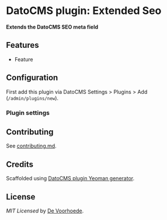 # DatoCMS plugin: Extended Seo

**Extends the DatoCMS SEO meta field**

## Features

* Feature

## Configuration

First add this plugin via DatoCMS Settings > Plugins > Add (`/admin/plugins/new`).

### Plugin settings

## Contributing

See [contributing.md](https://github.com/voorhoede/datocms-plugin-json-table/blob/master/contributing.md).

## Credits

Scaffolded using [DatoCMS plugin Yeoman generator](https://github.com/datocms/generator-datocms-plugin).

## License

*MIT Licensed* by [De Voorhoede](https://www.voorhoede.nl).
